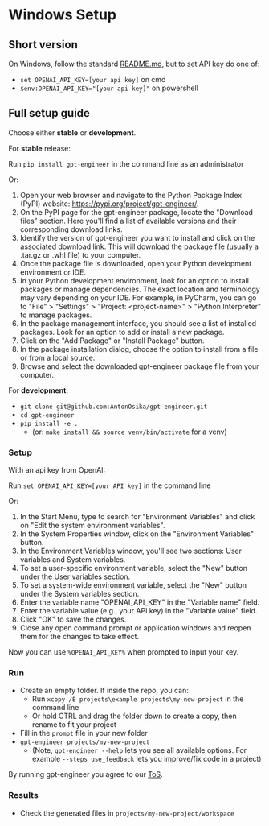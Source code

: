 # Windows Setup
## Short version

On Windows, follow the standard [README.md](./README.md), but to set API key do one of:
- `set OPENAI_API_KEY=[your api key]` on cmd
- `$env:OPENAI_API_KEY="[your api key]"` on powershell

## Full setup guide

Choose either **stable** or **development**.

For **stable** release:

Run `pip install gpt-engineer` in the command line as an administrator

Or:

  1. Open your web browser and navigate to the Python Package Index (PyPI) website: <https://pypi.org/project/gpt-engineer/>.
  2. On the PyPI page for the gpt-engineer package, locate the "Download files" section. Here you'll find a list of available versions and their corresponding download links.
  3. Identify the version of gpt-engineer you want to install and click on the associated download link. This will download the package file (usually a .tar.gz or .whl file) to your computer.
  4. Once the package file is downloaded, open your Python development environment or IDE.
  5. In your Python development environment, look for an option to install packages or manage dependencies. The exact location and terminology may vary depending on your IDE. For example, in PyCharm, you can go to "File" > "Settings" > "Project: \<project-name>" > "Python Interpreter" to manage packages.
  6. In the package management interface, you should see a list of installed packages. Look for an option to add or install a new package.
  7. Click on the "Add Package" or "Install Package" button.
  8. In the package installation dialog, choose the option to install from a file or from a local source.
  9. Browse and select the downloaded gpt-engineer package file from your computer.

For **development**:

- `git clone git@github.com:AntonOsika/gpt-engineer.git`
- `cd gpt-engineer`
- `pip install -e .`
  - (or: `make install && source venv/bin/activate` for a venv)

### Setup

With an api key from OpenAI:

Run `set OPENAI_API_KEY=[your API key]` in the command line

Or:

  1. In the Start Menu, type to search for "Environment Variables" and click on "Edit the system environment variables".
  2. In the System Properties window, click on the "Environment Variables" button.
  3. In the Environment Variables window, you'll see two sections: User variables and System variables.
  4. To set a user-specific environment variable, select the "New" button under the User variables section.
  5. To set a system-wide environment variable, select the "New" button under the System variables section.
  6. Enter the variable name "OPENAI_API_KEY" in the "Variable name" field.
  7. Enter the variable value (e.g., your API key) in the "Variable value" field.
  8. Click "OK" to save the changes.
  9. Close any open command prompt or application windows and reopen them for the changes to take effect.

Now you can use `%OPENAI_API_KEY%` when prompted to input your key.

### Run

- Create an empty folder. If inside the repo, you can:
  - Run `xcopy /E projects\example projects\my-new-project` in the command line
  - Or hold CTRL and drag the folder down to create a copy, then rename to fit your project
- Fill in the `prompt` file in your new folder
- `gpt-engineer projects/my-new-project`
  - (Note, `gpt-engineer --help` lets you see all available options. For example `--steps use_feedback` lets you improve/fix code in a project)

By running gpt-engineer you agree to our [ToS](https://github.com/AntonOsika/gpt-engineer/blob/main/TERMS_OF_USE.md).

### Results

- Check the generated files in `projects/my-new-project/workspace`

